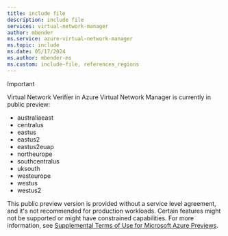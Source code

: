 ```yaml
---
title: include file
description: include file
services: virtual-network-manager
author: mbender
ms.service: azure-virtual-network-manager
ms.topic: include
ms.date: 05/17/2024
ms.author: mbender-ms
ms.custom: include-file, references_regions
---
```


> [!IMPORTANT]
> Virtual Network Verifier in Azure Virtual Network Manager is currently in public preview:
> 
>  - australiaeast
>  - centralus
>  - eastus
>  - eastus2
>  - eastus2euap
>  - northeurope
>  - southcentralus
>  - uksouth
>  - westeurope
>  - westus
>  - westus2
> 
> This public preview version is provided without a service level agreement, and it's not recommended for production workloads. Certain features might not be supported or might have constrained capabilities.
> For more information, see [Supplemental Terms of Use for Microsoft Azure Previews](https://azure.microsoft.com/support/legal/preview-supplemental-terms/).
